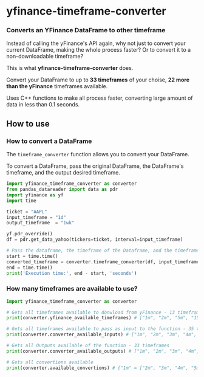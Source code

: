 # yfinance-timeframe-converter
### Converts an YFinance DataFrame to other timeframe

Instead of calling the yFinance's API again, why not just to convert your current DataFrame, making the whole process faster? Or to convert it to a non-downloadable timeframe? 

This is what **yfinance-timeframe-converter** does.

Convert your DataFrame to up to **33 timeframes** of your choise, **22 more than the yFinance** timeframes available.

Uses C++ functions to make all process faster, converting large amount of data in less than 0.1 seconds.

## How to use
### How to convert a DataFrame
The `timeframe_converter` function allows you to convert your DataFrame.

To convert a DataFrame, pass the original DataFrame, the DataFrame's timeframe, and the output desired timeframe.
```python
import yfinance_timeframe_converter as converter
from pandas_datareader import data as pdr
import yfinance as yf
import time

ticket = "AAPL"
input_timeframe = "1d"
output_timeframe  = "1wk"

yf.pdr_override()  
df = pdr.get_data_yahoo(tickers=ticket, interval=input_timeframe)

# Pass the dataframe, the timeframe of the Dataframe, and the timeframe desired. Returns the converted DataFrame
start = time.time()
converted_timeframe = converter.timeframe_converter(df, input_timeframe, output_timeframe)
end = time.time()
print('Execution time:', end - start, 'seconds')
```

### How many timeframes are available to use?
```python
import yfinance_timeframe_converter as converter

# Gets all timeframes available to donwload from yFinance - 13 timeframes
print(converter.yfinance_available_timeframes) # ["1m", "2m", "5m", "15m", "30m", "60m", "90m", "1h", "1d", "5d", "1wk", "1mo", "3mo"] 

# Gets all timeframes available to pass as input to the function - 35 timeframes
print(converter.converter_available_inputs) # ["1m", "2m", "3m", "4m", "5m", "6m", "10m", "12m", "15m", "20m", "30m", "60m", "1h", "90m", "2h", "3h", "4h", "6h", ... "4mo", "6mo", "1yr", "2yr"] 

# Gets all Outputs available of the function - 33 timeframes
print(converter.converter_available_outputs) # ["1m", "2m", "3m", "4m", "5m", "6m", "10m", "12m", "15m", "20m", "30m", "60m", "1h", "90m", "2h", "3h", "4h", "6h", ... "4mo", "6mo", "1yr", "2yr"] 

# Gets all convertions available
print(converter.available_convertions) # {"1m" = ["2m", "3m", "4m", "5m", "6m", "10m", "12m", "15m", "20m", "30m", "60m", "1h"...]}
```
